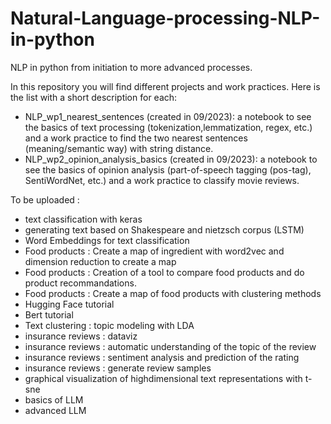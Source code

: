 # Natural-Language-processing-NLP-in-python
NLP in python from initiation to more advanced processes.

In this repository you will find different projects and work practices. Here is the list with a short description for each:
* NLP_wp1_nearest_sentences (created in 09/2023): a notebook to see the basics of text processing (tokenization,lemmatization, regex, etc.) and a work practice to find the two nearest sentences (meaning/semantic way) with string distance.
* NLP_wp2_opinion_analysis_basics (created in 09/2023): a notebook to see the basics of opinion analysis (part-of-speech tagging (pos-tag), SentiWordNet, etc.) and a work practice to classify movie reviews.

To be uploaded : 
* text classification with keras
* generating text based on Shakespeare and nietzsch corpus (LSTM)
* Word Embeddings for text classification
* Food products : Create a map of ingredient with word2vec and dimension reduction to create a map
* Food products : Creation of a tool to compare food products and do product recommandations.
* Food products : Create a map of food products with clustering methods
* Hugging Face tutorial
* Bert tutorial
* Text clustering : topic modeling with LDA
* insurance reviews : dataviz
* insurance reviews : automatic understanding of the topic of the review
* insurance reviews : sentiment analysis and prediction of the rating
* insurance reviews : generate review samples
* graphical visualization of highdimensional text representations with t-sne
* basics of LLM
* advanced LLM 
